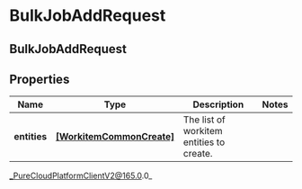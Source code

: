 # BulkJobAddRequest

## BulkJobAddRequest

## Properties

|Name | Type | Description | Notes|
|------------ | ------------- | ------------- | -------------|
| **entities** | [**[WorkitemCommonCreate]**]([WorkitemCommonCreate]) | The list of workitem entities to create. | |



_PureCloudPlatformClientV2@165.0.0_
